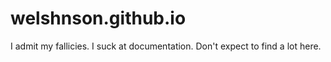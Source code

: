 # welshnson.github.io
I admit my fallicies. I suck at documentation. Don't expect to find a lot here. 
